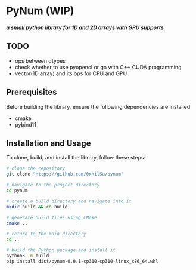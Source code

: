 # PyNum (WIP)

***a small python library for 1D and 2D arrays with GPU supports***

## TODO
- ops between dtypes
- check whether to use pyopencl or go with C++ CUDA programming
- vector(1D array) and its ops for CPU and GPU

## Prerequisites
Before building the library, ensure the following dependencies are installed
- cmake
- pybind11

## Installation and Usage
To clone, build, and install the library, follow these steps:
```bash
# clone the repository
git clone "https://github.com/0xhilSa/pynum"

# navigate to the project directory
cd pynum

# create a build directory and navigate into it
mkdir build && cd build

# generate build files using CMake
cmake ..

# return to the main directory
cd ..

# build the Python package and install it
python3 -m build
pip install dist/pynum-0.0.1-cp310-cp310-linux_x86_64.whl
```